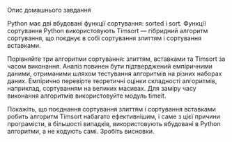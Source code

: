 Опис домашнього завдання

Python має дві вбудовані функції сортування: sorted і sort. Функції сортування
Python використовують Timsort — гібридний алгоритм сортування, що поєднує в собі
сортування злиттям і сортування вставками.

Порівняйте три алгоритми сортування: злиттям, вставками та Timsort за часом
виконання. Аналіз повинен бути підтверджений емпіричними даними, отриманими
шляхом тестування алгоритмів на різних наборах даних. Емпірично перевірте
теоретичні оцінки складності алгоритмів, наприклад, сортуванням на великих
масивах. Для заміру часу виконання алгоритмів використовуйте модуль timeit.

Покажіть, що поєднання сортування злиттям і сортування вставками робить алгоритм
Timsort набагато ефективнішим, і саме з цієї причини програмісти, в більшості
випадків, використовують вбудовані в Python алгоритми, а не кодують самі.
Зробіть висновки.
